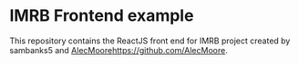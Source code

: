 # IMRB Frontend example


This repository contains the ReactJS front end for IMRB project created by sambanks5 and [AlecMoore](https://github.com/AlecMoore)https://github.com/AlecMoore.
